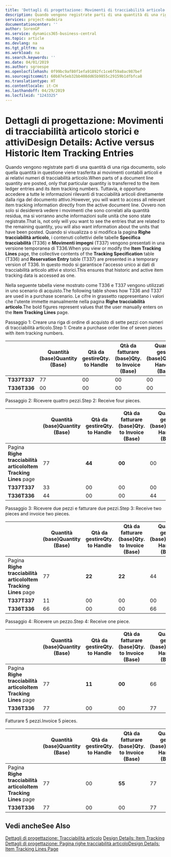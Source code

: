 ```yaml
---
title: 'Dettagli di progettazione: Movimenti di tracciabilità articolo storici e attivi | Microsoft Docs'
description: Quando vengono registrate parti di una quantità di una riga documento, solo quella quantità in questione viene trasferita ai movimenti contabili articoli e ai relativi numeri di tracciabilità articolo. Tuttavia, è opportuno accedere a tutte le informazioni rilevanti di tracciabilità articoli direttamente dalla riga del documento attivo. Ovvero non solo si desidererà vedere i movimenti che sono correlati alla quantità residua, ma si vorranno anche informazioni sulle unità che sono state registrate. Quando si visualizza o si modifica la pagina **Righe tracciabilità articolo**, i contenuti collettivi delle tabelle **Specifica tracciabilità** (T336) e **Movimenti impegni** (T337) vengono presentati in una versione temporanea di T336. In questo modo si garantisce l'accesso unico ai dati di tracciabilità articolo attivi e storici.
services: project-madeira
documentationcenter: ''
author: SorenGP
ms.service: dynamics365-business-central
ms.topic: article
ms.devlang: na
ms.tgt_pltfrm: na
ms.workload: na
ms.search.keywords: ''
ms.date: 04/01/2019
ms.author: sgroespe
ms.openlocfilehash: 0f99bc9af80f1efa91892fc1ce6f59a8ac987bef
ms.sourcegitcommit: 60b87e5eb32bb408dd65b9855c29159b1dfbfca8
ms.translationtype: HT
ms.contentlocale: it-CH
ms.lasthandoff: 04/29/2019
ms.locfileid: "1243325"
---
```

# <a name="design-details-active-versus-historic-item-tracking-entries"></a><span data-ttu-id="52690-107">Dettagli di progettazione: Movimenti di tracciabilità articolo storici e attivi</span><span class="sxs-lookup"><span data-stu-id="52690-107">Design Details: Active versus Historic Item Tracking Entries</span></span>
<span data-ttu-id="52690-108">Quando vengono registrate parti di una quantità di una riga documento, solo quella quantità in questione viene trasferita ai movimenti contabili articoli e ai relativi numeri di tracciabilità articolo.</span><span class="sxs-lookup"><span data-stu-id="52690-108">When parts of a document line quantity are posted, only that particular quantity is transferred to the item ledger entries and its item tracking numbers.</span></span> <span data-ttu-id="52690-109">Tuttavia, è opportuno accedere a tutte le informazioni rilevanti di tracciabilità articoli direttamente dalla riga del documento attivo.</span><span class="sxs-lookup"><span data-stu-id="52690-109">However, you will want to access all relevant item tracking information directly from the active document line.</span></span> <span data-ttu-id="52690-110">Ovvero non solo si desidererà vedere i movimenti che sono correlati alla quantità residua, ma si vorranno anche informazioni sulle unità che sono state registrate.</span><span class="sxs-lookup"><span data-stu-id="52690-110">That is, not only will you want to see the entries that are related to the remaining quantity, you will also want information about the units that have been posted.</span></span> <span data-ttu-id="52690-111">Quando si visualizza o si modifica la pagina **Righe tracciabilità articolo**, i contenuti collettivi delle tabelle **Specifica tracciabilità** (T336) e **Movimenti impegni** (T337) vengono presentati in una versione temporanea di T336.</span><span class="sxs-lookup"><span data-stu-id="52690-111">When you view or modify the **Item Tracking Lines** page, the collective contents of the **Tracking Specification** table (T336) and **Reservation Entry** table (T337) are presented in a temporary version of T336.</span></span> <span data-ttu-id="52690-112">In questo modo si garantisce l'accesso unico ai dati di tracciabilità articolo attivi e storici.</span><span class="sxs-lookup"><span data-stu-id="52690-112">This ensures that historic and active item tracking data is accessed as one.</span></span>  

 <span data-ttu-id="52690-113">Nella seguente tabella viene mostrato come T336 e T337 vengono utilizzati in uno scenario di acquisto.</span><span class="sxs-lookup"><span data-stu-id="52690-113">The following table shows how T336 and T337 are used in a purchase scenario.</span></span> <span data-ttu-id="52690-114">Le cifre in grassetto rappresentano i valori che l'utente immette manualmente nella pagina **Righe tracciabilità articolo**.</span><span class="sxs-lookup"><span data-stu-id="52690-114">The bold figures represent values that the user manually enters on the **Item Tracking Lines** page.</span></span>  

 <span data-ttu-id="52690-115">Passaggio 1: Creare una riga di ordine di acquisto di sette pezzi con numeri di tracciabilità articolo.</span><span class="sxs-lookup"><span data-stu-id="52690-115">Step 1: Create a purchase order line of seven pieces with item tracking numbers.</span></span>  

||<span data-ttu-id="52690-116">**Quantità (base)**</span><span class="sxs-lookup"><span data-stu-id="52690-116">**Quantity (Base)**</span></span>|<span data-ttu-id="52690-117">**Qtà da gestire**</span><span class="sxs-lookup"><span data-stu-id="52690-117">**Qty. to Handle**</span></span>|<span data-ttu-id="52690-118">**Qtà da fatturare (base)**</span><span class="sxs-lookup"><span data-stu-id="52690-118">**Qty. to Invoice (Base)**</span></span>|<span data-ttu-id="52690-119">**Quantità gestita (base)**</span><span class="sxs-lookup"><span data-stu-id="52690-119">**Quantity Handled (Base)**</span></span>|<span data-ttu-id="52690-120">**Quantità fatturata (base)**</span><span class="sxs-lookup"><span data-stu-id="52690-120">**Quantity Invoiced (Base)**</span></span>|  
|-|----------------------------------------------|--------------------------------------------|------------------------------------------------------|-------------------------------------------------------|--------------------------------------------------------|  
|<span data-ttu-id="52690-121">**T337**</span><span class="sxs-lookup"><span data-stu-id="52690-121">**T337**</span></span>|<span data-ttu-id="52690-122">7</span><span class="sxs-lookup"><span data-stu-id="52690-122">7</span></span>|<span data-ttu-id="52690-123">0</span><span class="sxs-lookup"><span data-stu-id="52690-123">0</span></span>|<span data-ttu-id="52690-124">0</span><span class="sxs-lookup"><span data-stu-id="52690-124">0</span></span>|<span data-ttu-id="52690-125">0</span><span class="sxs-lookup"><span data-stu-id="52690-125">0</span></span>|<span data-ttu-id="52690-126">0</span><span class="sxs-lookup"><span data-stu-id="52690-126">0</span></span>|  
|<span data-ttu-id="52690-127">**T336**</span><span class="sxs-lookup"><span data-stu-id="52690-127">**T336**</span></span>|<span data-ttu-id="52690-128">0</span><span class="sxs-lookup"><span data-stu-id="52690-128">0</span></span>|<span data-ttu-id="52690-129">0</span><span class="sxs-lookup"><span data-stu-id="52690-129">0</span></span>|<span data-ttu-id="52690-130">0</span><span class="sxs-lookup"><span data-stu-id="52690-130">0</span></span>|<span data-ttu-id="52690-131">0</span><span class="sxs-lookup"><span data-stu-id="52690-131">0</span></span>|<span data-ttu-id="52690-132">0</span><span class="sxs-lookup"><span data-stu-id="52690-132">0</span></span>|  

 <span data-ttu-id="52690-133">Passaggio 2: Ricevere quattro pezzi.</span><span class="sxs-lookup"><span data-stu-id="52690-133">Step 2: Receive four pieces.</span></span>  

||<span data-ttu-id="52690-134">**Quantità (base)**</span><span class="sxs-lookup"><span data-stu-id="52690-134">**Quantity (Base)**</span></span>|<span data-ttu-id="52690-135">**Qtà da gestire**</span><span class="sxs-lookup"><span data-stu-id="52690-135">**Qty. to Handle**</span></span>|<span data-ttu-id="52690-136">**Qtà da fatturare (base)**</span><span class="sxs-lookup"><span data-stu-id="52690-136">**Qty. to Invoice (Base)**</span></span>|<span data-ttu-id="52690-137">**Quantità gestita (base)**</span><span class="sxs-lookup"><span data-stu-id="52690-137">**Quantity Handled (Base)**</span></span>|<span data-ttu-id="52690-138">**Quantità fatturata (base)**</span><span class="sxs-lookup"><span data-stu-id="52690-138">**Quantity Invoiced (Base)**</span></span>|  
|-|----------------------------------------------|--------------------------------------------|------------------------------------------------------|-------------------------------------------------------|--------------------------------------------------------|  
|<span data-ttu-id="52690-139">Pagina **Righe tracciabilità articolo**</span><span class="sxs-lookup"><span data-stu-id="52690-139">**Item Tracking Lines** page</span></span>|<span data-ttu-id="52690-140">7</span><span class="sxs-lookup"><span data-stu-id="52690-140">7</span></span>|<span data-ttu-id="52690-141">**4**</span><span class="sxs-lookup"><span data-stu-id="52690-141">**4**</span></span>|<span data-ttu-id="52690-142">**0**</span><span class="sxs-lookup"><span data-stu-id="52690-142">**0**</span></span>|<span data-ttu-id="52690-143">0</span><span class="sxs-lookup"><span data-stu-id="52690-143">0</span></span>|<span data-ttu-id="52690-144">0</span><span class="sxs-lookup"><span data-stu-id="52690-144">0</span></span>|  
|<span data-ttu-id="52690-145">**T337**</span><span class="sxs-lookup"><span data-stu-id="52690-145">**T337**</span></span>|<span data-ttu-id="52690-146">3</span><span class="sxs-lookup"><span data-stu-id="52690-146">3</span></span>|<span data-ttu-id="52690-147">0</span><span class="sxs-lookup"><span data-stu-id="52690-147">0</span></span>|<span data-ttu-id="52690-148">0</span><span class="sxs-lookup"><span data-stu-id="52690-148">0</span></span>|<span data-ttu-id="52690-149">0</span><span class="sxs-lookup"><span data-stu-id="52690-149">0</span></span>|<span data-ttu-id="52690-150">0</span><span class="sxs-lookup"><span data-stu-id="52690-150">0</span></span>|  
|<span data-ttu-id="52690-151">**T336**</span><span class="sxs-lookup"><span data-stu-id="52690-151">**T336**</span></span>|<span data-ttu-id="52690-152">4</span><span class="sxs-lookup"><span data-stu-id="52690-152">4</span></span>|<span data-ttu-id="52690-153">0</span><span class="sxs-lookup"><span data-stu-id="52690-153">0</span></span>|<span data-ttu-id="52690-154">0</span><span class="sxs-lookup"><span data-stu-id="52690-154">0</span></span>|<span data-ttu-id="52690-155">4</span><span class="sxs-lookup"><span data-stu-id="52690-155">4</span></span>|<span data-ttu-id="52690-156">0</span><span class="sxs-lookup"><span data-stu-id="52690-156">0</span></span>|  

 <span data-ttu-id="52690-157">Passaggio 3: Ricevere due pezzi e fatturare due pezzi.</span><span class="sxs-lookup"><span data-stu-id="52690-157">Step 3: Receive two pieces and invoice two pieces.</span></span>  

||<span data-ttu-id="52690-158">**Quantità (base)**</span><span class="sxs-lookup"><span data-stu-id="52690-158">**Quantity (Base)**</span></span>|<span data-ttu-id="52690-159">**Qtà da gestire**</span><span class="sxs-lookup"><span data-stu-id="52690-159">**Qty. to Handle**</span></span>|<span data-ttu-id="52690-160">**Qtà da fatturare (base)**</span><span class="sxs-lookup"><span data-stu-id="52690-160">**Qty. to Invoice (Base)**</span></span>|<span data-ttu-id="52690-161">**Quantità gestita (base)**</span><span class="sxs-lookup"><span data-stu-id="52690-161">**Quantity Handled (Base)**</span></span>|<span data-ttu-id="52690-162">**Quantità fatturata (base)**</span><span class="sxs-lookup"><span data-stu-id="52690-162">**Quantity Invoiced (Base)**</span></span>|  
|-|----------------------------------------------|--------------------------------------------|------------------------------------------------------|-------------------------------------------------------|--------------------------------------------------------|  
|<span data-ttu-id="52690-163">Pagina **Righe tracciabilità articolo**</span><span class="sxs-lookup"><span data-stu-id="52690-163">**Item Tracking Lines** page</span></span>|<span data-ttu-id="52690-164">7</span><span class="sxs-lookup"><span data-stu-id="52690-164">7</span></span>|<span data-ttu-id="52690-165">**2**</span><span class="sxs-lookup"><span data-stu-id="52690-165">**2**</span></span>|<span data-ttu-id="52690-166">**2**</span><span class="sxs-lookup"><span data-stu-id="52690-166">**2**</span></span>|<span data-ttu-id="52690-167">4</span><span class="sxs-lookup"><span data-stu-id="52690-167">4</span></span>|<span data-ttu-id="52690-168">0</span><span class="sxs-lookup"><span data-stu-id="52690-168">0</span></span>|  
|<span data-ttu-id="52690-169">**T337**</span><span class="sxs-lookup"><span data-stu-id="52690-169">**T337**</span></span>|<span data-ttu-id="52690-170">1</span><span class="sxs-lookup"><span data-stu-id="52690-170">1</span></span>|<span data-ttu-id="52690-171">0</span><span class="sxs-lookup"><span data-stu-id="52690-171">0</span></span>|<span data-ttu-id="52690-172">0</span><span class="sxs-lookup"><span data-stu-id="52690-172">0</span></span>|<span data-ttu-id="52690-173">0</span><span class="sxs-lookup"><span data-stu-id="52690-173">0</span></span>|<span data-ttu-id="52690-174">0</span><span class="sxs-lookup"><span data-stu-id="52690-174">0</span></span>|  
|<span data-ttu-id="52690-175">**T336**</span><span class="sxs-lookup"><span data-stu-id="52690-175">**T336**</span></span>|<span data-ttu-id="52690-176">6</span><span class="sxs-lookup"><span data-stu-id="52690-176">6</span></span>|<span data-ttu-id="52690-177">0</span><span class="sxs-lookup"><span data-stu-id="52690-177">0</span></span>|<span data-ttu-id="52690-178">0</span><span class="sxs-lookup"><span data-stu-id="52690-178">0</span></span>|<span data-ttu-id="52690-179">6</span><span class="sxs-lookup"><span data-stu-id="52690-179">6</span></span>|<span data-ttu-id="52690-180">2</span><span class="sxs-lookup"><span data-stu-id="52690-180">2</span></span>|  

 <span data-ttu-id="52690-181">Passaggio 4: Ricevere un pezzo.</span><span class="sxs-lookup"><span data-stu-id="52690-181">Step 4: Receive one piece.</span></span>  

||<span data-ttu-id="52690-182">**Quantità (base)**</span><span class="sxs-lookup"><span data-stu-id="52690-182">**Quantity (Base)**</span></span>|<span data-ttu-id="52690-183">**Qtà da gestire**</span><span class="sxs-lookup"><span data-stu-id="52690-183">**Qty. to Handle**</span></span>|<span data-ttu-id="52690-184">**Qtà da fatturare (base)**</span><span class="sxs-lookup"><span data-stu-id="52690-184">**Qty. to Invoice (Base)**</span></span>|<span data-ttu-id="52690-185">**Quantità gestita (base)**</span><span class="sxs-lookup"><span data-stu-id="52690-185">**Quantity Handled (Base)**</span></span>|<span data-ttu-id="52690-186">**Quantità fatturata (base)**</span><span class="sxs-lookup"><span data-stu-id="52690-186">**Quantity Invoiced (Base)**</span></span>|  
|-|----------------------------------------------|--------------------------------------------|------------------------------------------------------|-------------------------------------------------------|--------------------------------------------------------|  
|<span data-ttu-id="52690-187">Pagina **Righe tracciabilità articolo**</span><span class="sxs-lookup"><span data-stu-id="52690-187">**Item Tracking Lines** page</span></span>|<span data-ttu-id="52690-188">7</span><span class="sxs-lookup"><span data-stu-id="52690-188">7</span></span>|<span data-ttu-id="52690-189">**1**</span><span class="sxs-lookup"><span data-stu-id="52690-189">**1**</span></span>|<span data-ttu-id="52690-190">**0**</span><span class="sxs-lookup"><span data-stu-id="52690-190">**0**</span></span>|<span data-ttu-id="52690-191">6</span><span class="sxs-lookup"><span data-stu-id="52690-191">6</span></span>|<span data-ttu-id="52690-192">2</span><span class="sxs-lookup"><span data-stu-id="52690-192">2</span></span>|  
|<span data-ttu-id="52690-193">**T336**</span><span class="sxs-lookup"><span data-stu-id="52690-193">**T336**</span></span>|<span data-ttu-id="52690-194">7</span><span class="sxs-lookup"><span data-stu-id="52690-194">7</span></span>|<span data-ttu-id="52690-195">0</span><span class="sxs-lookup"><span data-stu-id="52690-195">0</span></span>|<span data-ttu-id="52690-196">0</span><span class="sxs-lookup"><span data-stu-id="52690-196">0</span></span>|<span data-ttu-id="52690-197">7</span><span class="sxs-lookup"><span data-stu-id="52690-197">7</span></span>|<span data-ttu-id="52690-198">2</span><span class="sxs-lookup"><span data-stu-id="52690-198">2</span></span>|  

 <span data-ttu-id="52690-199">Fatturare 5 pezzi.</span><span class="sxs-lookup"><span data-stu-id="52690-199">Invoice 5 pieces.</span></span>  

||<span data-ttu-id="52690-200">**Quantità (base)**</span><span class="sxs-lookup"><span data-stu-id="52690-200">**Quantity (Base)**</span></span>|<span data-ttu-id="52690-201">**Qtà da gestire**</span><span class="sxs-lookup"><span data-stu-id="52690-201">**Qty. to Handle**</span></span>|<span data-ttu-id="52690-202">**Qtà da fatturare (base)**</span><span class="sxs-lookup"><span data-stu-id="52690-202">**Qty. to Invoice (Base)**</span></span>|<span data-ttu-id="52690-203">**Quantità gestita (base)**</span><span class="sxs-lookup"><span data-stu-id="52690-203">**Quantity Handled (Base)**</span></span>|<span data-ttu-id="52690-204">**Quantità fatturata (base)**</span><span class="sxs-lookup"><span data-stu-id="52690-204">**Quantity Invoiced (Base)**</span></span>|  
|-|----------------------------------------------|--------------------------------------------|------------------------------------------------------|-------------------------------------------------------|--------------------------------------------------------|  
|<span data-ttu-id="52690-205">Pagina **Righe tracciabilità articolo**</span><span class="sxs-lookup"><span data-stu-id="52690-205">**Item Tracking Lines** page</span></span>|<span data-ttu-id="52690-206">7</span><span class="sxs-lookup"><span data-stu-id="52690-206">7</span></span>|<span data-ttu-id="52690-207">0</span><span class="sxs-lookup"><span data-stu-id="52690-207">0</span></span>|<span data-ttu-id="52690-208">**5**</span><span class="sxs-lookup"><span data-stu-id="52690-208">**5**</span></span>|<span data-ttu-id="52690-209">7</span><span class="sxs-lookup"><span data-stu-id="52690-209">7</span></span>|<span data-ttu-id="52690-210">2</span><span class="sxs-lookup"><span data-stu-id="52690-210">2</span></span>|  
|<span data-ttu-id="52690-211">**T336**</span><span class="sxs-lookup"><span data-stu-id="52690-211">**T336**</span></span>|<span data-ttu-id="52690-212">7</span><span class="sxs-lookup"><span data-stu-id="52690-212">7</span></span>|<span data-ttu-id="52690-213">0</span><span class="sxs-lookup"><span data-stu-id="52690-213">0</span></span>|<span data-ttu-id="52690-214">0</span><span class="sxs-lookup"><span data-stu-id="52690-214">0</span></span>|<span data-ttu-id="52690-215">7</span><span class="sxs-lookup"><span data-stu-id="52690-215">7</span></span>|<span data-ttu-id="52690-216">7</span><span class="sxs-lookup"><span data-stu-id="52690-216">7</span></span>|  

## <a name="see-also"></a><span data-ttu-id="52690-217">Vedi anche</span><span class="sxs-lookup"><span data-stu-id="52690-217">See Also</span></span>  
 <span data-ttu-id="52690-218">[Dettagli di progettazione: Tracciabilità articolo](design-details-item-tracking.md) </span><span class="sxs-lookup"><span data-stu-id="52690-218">[Design Details: Item Tracking](design-details-item-tracking.md) </span></span>  
 [<span data-ttu-id="52690-219">Dettagli di progettazione: Pagina righe tracciabilità articolo</span><span class="sxs-lookup"><span data-stu-id="52690-219">Design Details: Item Tracking Lines Page</span></span>](design-details-item-tracking-lines-window.md)
